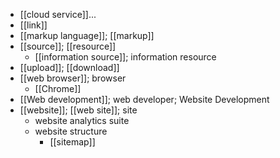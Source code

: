 - [[cloud service]]...
- [[link]]
- [[markup language]]; [[markup]]
- [[source]]; [[resource]]
    - [[information source]]; information resource
- [[upload]]; [[download]]
- [[web browser]]; browser
    - [[Chrome]]
- [[Web development]]; web developer; Website Development
- [[website]]; [[web site]]; site
    - website analytics suite
    - website structure
        - [[sitemap]]
